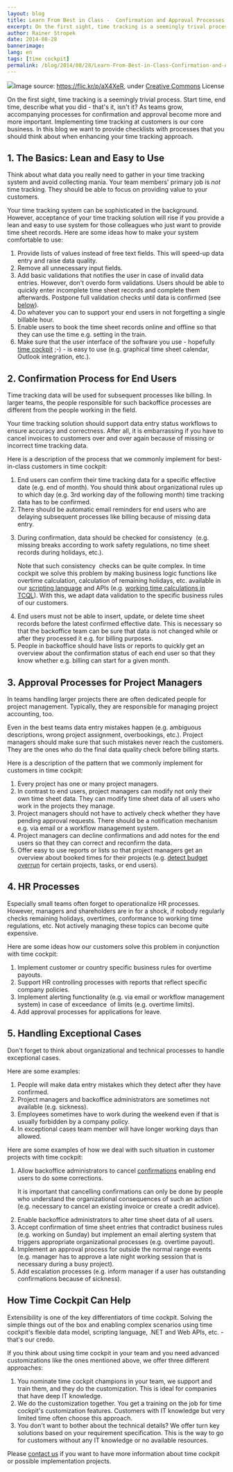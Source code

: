 ```yaml
---
layout: blog
title: Learn From Best in Class -  Confirmation and Approval Processes
excerpt: On the first sight, time tracking is a seemingly trival process. Start time, end time, describe what you did - that's it, isn't it? As teams grow, accompanying processes for confirmation and approval become more and more important. Read about what the best in class companies are doing.
author: Rainer Stropek
date: 2014-08-28
bannerimage: 
lang: en
tags: [time cockpit]
permalink: /blog/2014/08/28/Learn-From-Best-in-Class-Confirmation-and-Approval-Processes
---
```


<div class="imageCaption">
  <img src="{{site.baseurl}}/content/images/blog/2014/08/6530389351_aafa8d3fe7_b.jpg" />Image source: <a href="https://flic.kr/p/aX4XeR" target="_blank">https://flic.kr/p/aX4XeR</a>, under <a href="https://creativecommons.org/licenses/by-nc-sa/2.0/" target="_blank">Creative Commons</a> License</div><p>On the first sight, time tracking is a seemingly trivial process. Start time, end time, describe what you did - that's it, isn't it? As teams grow, accompanying processes for confirmation and approval become more and more important. Implementing time tracking at customers is our core business. In this blog we want to provide checklists with processes that you should think about when enhancing your time tracking approach.</p><h2>1. The Basics: Lean and Easy to Use</h2><p class="showcase">Think about what data you really need to gather in your time tracking system and avoid collecting mania. Your team members' primary job is <em>not</em> time tracking. They should be able to focus on providing value to your customers.</p><p>Your time tracking system can be sophisticated in the background. However, acceptance of your time tracking solution will rise if you provide a lean and easy to use system for those colleagues who just want to provide time sheet records. Here are some ideas how to make your system comfortable to use:</p><ol>
  <li>Provide lists of values instead of free text fields. This will speed-up data entry and raise data quality.</li>
  <li>Remove all unnecessary input fields.</li>
  <li>Add basic validations that notifies the user in case of invalid data entries. However, don't overdo form validations. Users should be able to quickly enter incomplete time sheet records and complete them afterwards. Postpone full validation checks until data is confirmed (see <a href="#confirm">below</a>).</li>
  <li>Do whatever you can to support your end users in not forgetting a single billable hour.</li>
  <li>Enable users to book the time sheet records online and offline so that they can use the time e.g. setting in the train.</li>
  <li>Make sure that the user interface of the software you use - hopefully <a href="~/" target="_blank">time cockpit</a> ;-) - is easy to use (e.g. graphical time sheet calendar, Outlook integration, etc.).</li>
</ol><h2>
  <a id="confirm" name="confirm" class="mce-item-anchor"></a>2. Confirmation Process for End Users</h2><p>Time tracking data will be used for subsequent processes like billing. In larger teams, the people responsible for such backoffice processes are different from the people working in the field.</p><p class="showcase">Your time tracking solution should support data entry status workflows to <span lang="EN-US">ensure accuracy and correctness</span>. After all, it is embarrassing if you have to cancel invoices to customers over and over again because of missing or incorrect time tracking data.</p><p>Here is a description of the process that we commonly implement for best-in-class customers in time cockpit:</p><ol>
  <li>End users can confirm their time tracking data for a specific effective date (e.g. end of month). You should think about organizational rules up to which day (e.g. 3rd working day of the following month) time tracking data has to be confirmed.</li>
  <li>There should be automatic email reminders for end users who are delaying subsequent processes like billing because of missing data entry.</li>
  <li>
    <p>During confirmation, data should be checked for <span lang="EN-US">consistency </span> (e.g. missing breaks according to work safety regulations, no time sheet records during holidays, etc.).</p>
    <p class="showcase">Note that such <span lang="EN-US">consistency </span> checks can be quite complex. In time cockpit we solve this problem by making business logic functions like overtime calculation, calculation of remaining holidays, etc. available in our <a href="http://help.timecockpit.com/?topic=html/c20d94e9-97dc-48a8-9171-fd3bb70dad86.htm" target="_blank">scripting language</a> and APIs (e.g. <a href="http://help.timecockpit.com/?topic=html/98574b63-c044-465d-8274-20315baf4619.htm" target="_blank">working time calculations in TCQL</a>). With this, we adapt data validation to the specific business rules of our customers.</p>
  </li>
  <li>End users must not be able to insert, update, or delete time sheet records before the latest confirmed effective date. This is necessary so that the backoffice team can be sure that data is not changed while or after they processed it e.g. for billing purposes.</li>
  <li>People in backoffice should have lists or reports to quickly get an overview about the confirmation status of each end user so that they know whether e.g. billing can start for a given month.</li>
</ol><h2>3. Approval Processes for Project Managers</h2><p>In teams handling larger projects there are often dedicated people for project management. Typically, they are responsible for managing project accounting, too.</p><p class="showcase">Even in the best teams data entry mistakes happen (e.g. ambiguous descriptions, wrong project assignment, overbookings, etc.). Project managers should make sure that such mistakes never reach the customers. They are the ones who do the final data quality check before billing starts.</p><p>Here is a description of the pattern that we commonly implement for customers in time cockpit:</p><ol>
  <li>Every project has one or many project managers.</li>
  <li>In contrast to end users, project managers can modify not only their own time sheet data. They can modify time sheet data of all users who work in the projects they manage.</li>
  <li>Project managers should not have to actively check whether they have pending approval requests. There should be a notification mechanism e.g. via email or a workflow management system.</li>
  <li>Project managers can decline confirmations and add notes for the end users so that they can correct and reconfirm the data.</li>
  <li>Offer easy to use reports or lists so that project managers get an overview about booked times for their projects (e.g. <a href="http://www.timecockpit.com/blog/2014/05/30/Warning-Emails-in-Case-of-Budget-Overrun" target="_blank">detect budget overrun</a> for certain projects, tasks, or end users).</li>
</ol><h2>4. HR Processes</h2><p class="showcase">Especially small teams often forget to operationalize HR processes. However, managers and shareholders are in for a shock, if nobody regularly checks remaining holidays, overtimes, conformance to working time regulations, etc. Not actively managing these topics can become quite expensive.</p><p>Here are some ideas how our customers solve this problem in conjunction with time cockpit:</p><ol>
  <li>Implement customer or country specific business rules for overtime payouts.</li>
  <li>Support HR controlling processes with reports that reflect specific company policies.</li>
  <li>Implement alerting functionality (e.g. via email or workflow management system) in case of <span lang="EN-US">exceedance </span> of limits (e.g. overtime limits).</li>
  <li>Add approval processes for applications for leave.</li>
</ol><h2>5. Handling Exceptional Cases</h2><p class="showcase">Don't forget to think about organizational and technical processes to handle exceptional cases.</p><p>Here are some examples:</p><ol>
  <li>People will make data entry mistakes which they detect after they have confirmed.</li>
  <li>Project managers and backoffice administrators are sometimes not available (e.g. sickness).</li>
  <li>Employees sometimes have to work during the weekend even if that is usually forbidden by a company policy.</li>
  <li>In exceptional cases team member will have longer working days than allowed.</li>
</ol><p>Here are some examples of how we deal with such situation in customer projects with time cockpit:</p><ol>
  <li>
    <p>Allow backoffice administrators to cancel <a href="#confirm">confirmations</a> enabling end users to do some corrections.</p>
    <p class="showcase">It is important that cancelling confirmations can only be done by people who understand the organizational consequences of such an action (e.g. necessary to cancel an existing invoice or create a credit advice).</p>
  </li>
  <li>Enable backoffice administrators to alter time sheet data of all users.</li>
  <li>Accept confirmation of time sheet entries that contradict business rules (e.g. working on Sunday) but implement an email alerting system that triggers appropriate organizational processes (e.g. overtime payout).</li>
  <li>Implement an approval process for outside the normal range events (e.g. manager has to approve a late night working session that is necessary during a busy project).</li>
  <li>Add escalation processes (e.g. inform manager if a user has outstanding confirmations because of sickness).</li>
</ol><h2>How Time Cockpit Can Help
<br /></h2><p class="showcase">Extensibility is one of the key differentiators of time cockpit. Solving the simple things out of the box and enabling complex scenarios using time cockpit's flexible data model, scripting language, .NET and Web APIs, etc. - that's our credo. </p><p>If you think about using time cockpit in your team and you need advanced customizations like the ones mentioned above, we offer three different approaches:</p><ol>
  <li>You nominate time cockpit champions in your team, we support and train them, and they do the customization. This is ideal for companies that have deep IT knowledge.</li>
  <li>We do the customization together. You get a training on the job for time cockpit's customization features. Customers with IT knowledge but very limited time often choose this approach.</li>
  <li>You don't want to bother about the technical details? We offer turn key solutions based on your requirement specification. This is the way to go for customers without any IT knowledge or no available resources.</li>
</ol><p>Please <a href="~/help-support/contact-us" target="_blank">contact us</a> if you want to have more information about time cockpit or possible implementation projects.</p>